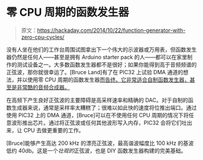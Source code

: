 # 零 CPU 周期的函数发生器

> 原文：<https://hackaday.com/2014/10/22/function-generator-with-zero-cpu-cycles/>

没有人坐在他们的工作台周围试图拿出下一个伟大的示波器或万用表，但函数发生器仍然是任何人——甚至是拥有 Arduino starter pack 的人——都可以在家里制作的测试设备之一。大多数函数发生器都不是很好；如果你能得到高于音频频谱的正弦波，那你就很幸运了。[Bruce Land]有了在 PIC32 上试验 DMA 通道的想法，并以使用零 CPU 周期的函数发生器[而告终。它非常适合自制函数发生器，甚至是非常酷的音频合成器。](http://hackaday.io/project/3213-zero-cpu-cycle-function-generator)

在高频下产生良好正弦波的主要障碍是高采样速率和精确的 DAC。对于自制的函数生成器来说，通常是采样率太糟糕了；很难以如此快的速度将位推出端口。通过使用 PIC32 上的 DMA 通道，[Bruce]可以在不使用任何 CPU 周期的情况下将任意波形推出芯片。通过将正弦波或任何其他波形写入内存，PIC32 会将它们吐出来，让 CPU 去做更重要的工作。

[Bruce]能够产生高达 200 kHz 的漂亮正弦波，最高谐波幅度比 100 kHz 的基波低约 40db。这是一个*壮观的*正弦波，也是 DIY 函数发生器构建的完美基础。